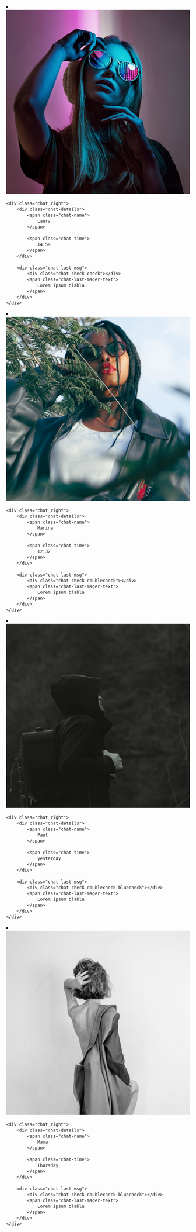 <li class="chat chat1">
    <div class="chat1-profile">
        <img src="./images/girl1.jpeg" alt="" class="chat1-profile-img">
    </div>

    <div class="chat_right">
        <div class="chat-details">
            <span class="chat-name">
                Laura
            </span>

            <span class="chat-time">
                14:59
            </span>
        </div>

        <div class="chat-last-msg">
            <div class="chat-check check"></div>
            <span class="chat-last-msger-text">
                Lorem ipsum blabla
            </span>
        </div>
    </div>
</li>
<li class="chat chat2">
    <div class="chat2-profile">
        <img src="./images/girl2.jpeg" alt="" class="chat2-profile-img">
    </div>
    
    <div class="chat_right">
        <div class="chat-details">
            <span class="chat-name">
                Marina
            </span>
        
            <span class="chat-time">
                12:32
            </span>
        </div>
        
        <div class="chat-last-msg">
            <div class="chat-check doublecheck"></div>
            <span class="chat-last-msger-text">
                Lorem ipsum blabla
            </span>
        </div>
    </div>
</li>
<li class="chat chat3">
    <div class="chat3-profile">
        <img src="./images/guy.jpeg" alt="" class="chat3-profile-img">
    </div>
    
    <div class="chat_right">
        <div class="chat-details">
            <span class="chat-name">
                Paul
            </span>
        
            <span class="chat-time">
                yesterday
            </span>
        </div>
        
        <div class="chat-last-msg">
            <div class="chat-check doublecheck bluecheck"></div>
            <span class="chat-last-msger-text">
                Lorem ipsum blabla
            </span>
        </div>
    </div>
</li>
<li class="chat chat4">
    <div class="chat4-profile">
        <img src="./images/woman.jpeg" alt="" class="chat1-profile-img">
    </div>
    
    <div class="chat_right">
        <div class="chat-details">
            <span class="chat-name">
                Mama
            </span>
        
            <span class="chat-time">
                Thursday
            </span>
        </div>
        
        <div class="chat-last-msg">
            <div class="chat-check doublecheck bluecheck"></div>
            <span class="chat-last-msger-text">
                Lorem ipsum blabla
            </span>
        </div>
    </div>
</li>